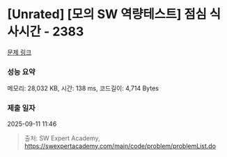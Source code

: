 # [Unrated] [모의 SW 역량테스트] 점심 식사시간 - 2383 

[문제 링크](https://swexpertacademy.com/main/code/problem/problemDetail.do?contestProbId=AV5-BEE6AK0DFAVl) 

### 성능 요약

메모리: 28,032 KB, 시간: 138 ms, 코드길이: 4,714 Bytes

### 제출 일자

2025-09-11 11:46



> 출처: SW Expert Academy, https://swexpertacademy.com/main/code/problem/problemList.do